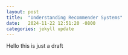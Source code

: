 ```yaml
---
layout: post
title:  "Understanding Recommender Systems"
date:   2024-11-22 12:51:20 -0800
categories: jekyll update
---
```


Hello this is just a draft
